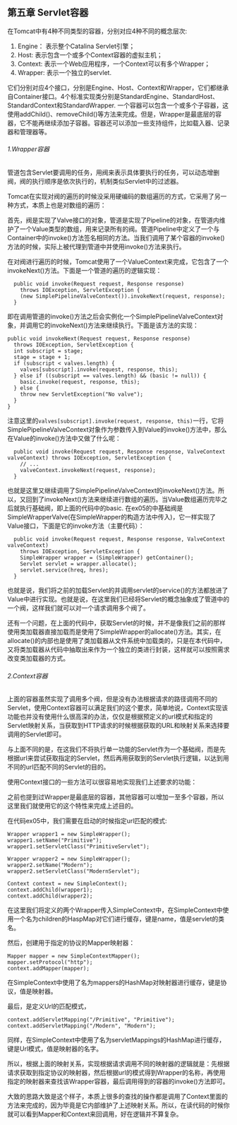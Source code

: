 
## 第五章 Servlet容器

在Tomcat中有4种不同类型的容器，分别对应4种不同的概念层次:

1. Engine： 表示整个Catalina Servlet引擎；
2. Host: 表示包含一个或多个Context容器的虚拟主机；
3. Context: 表示一个Web应用程序，一个Context可以有多个Wrapper；
4. Wrapper: 表示一个独立的servlet. 

它们分别对应4个接口，分别是Engine、Host、Context和Wrapper，它们都继承自Container接口。4个标准实现类分别是StandardEngine、StandardHost、StandardContext和StandardWrapper. 一个容器可以包含一个或多个子容器，这使用addChild()、removeChild()等方法来完成。但是，Wrapper是最底层的容器，它不能再继续添加子容器。容器还可以添加一些支持组件，比如载入器、记录器和管理器等。

###### 1.Wrapper容器

管道包含Servlet要调用的任务，用阀来表示具体要执行的任务，可以动态增删阀，阀的执行顺序是依次执行的，机制类似Servlet中的过滤器。

Tomcat在实现对阀的遍历的时候没采用硬编码的数组遍历的方式，它采用了另一种方式，本质上也是对数组的遍历：

首先，阀是实现了Valve接口的对象，管道是实现了Pipeline的对象，在管道内维护了一个Value类型的数组，用来记录所有的阀。管道Pipeline中定义了一个与Container中的invoke()方法签名相同的方法。当我们调用了某个容器的invoke()方法的时候，实际上被代理到管道中并使用invoke()方法来执行。

在对阀进行遍历的时候，Tomcat使用了一个ValueContext来完成，它包含了一个invokeNext()方法。下面是一个管道的遍历的逻辑实现：

	  public void invoke(Request request, Response response)
	    throws IOException, ServletException {
	    (new SimplePipelineValveContext()).invokeNext(request, response);
	  }

即在调用管道的invoke()方法之后会实例化一个SimplePipelineValveContext对象，并调用它的invokeNext()方法来继续执行。下面是该方法的实现：

	public void invokeNext(Request request, Response response)
      throws IOException, ServletException {
      int subscript = stage;
      stage = stage + 1;
      if (subscript < valves.length) {
        valves[subscript].invoke(request, response, this);
      } else if ((subscript == valves.length) && (basic != null)) {
        basic.invoke(request, response, this);
      } else {
        throw new ServletException("No valve");
      }
    }

注意这里的``valves[subscript].invoke(request, response, this)``一行，它将SimplePipelineValveContext对象作为参数传入到Value的invoke()方法中，那么在Value的invoke()方法中又做了什么呢：

	  public void invoke(Request request, Response response, ValveContext valveContext) throws IOException, ServletException {
		// ...
	    valveContext.invokeNext(request, response);
	  }

也就是这里又继续调用了SimplePipelineValveContext的invokeNext()方法。所以，又回到了invokeNext()方法来继续进行数组的遍历。当Value数组遍历完毕之后就执行基础阀，即上面的代码中的basic. 在ex05的中基础阀是SimpleWrapperValve(在SimpleWrapper的构造方法中传入)，它一样实现了Value接口，下面是它的invoke方法（主要代码）：

	  public void invoke(Request request, Response response, ValveContext valveContext) 
		throws IOException, ServletException {
	    SimpleWrapper wrapper = (SimpleWrapper) getContainer();
	    Servlet servlet = wrapper.allocate();
		servlet.service(hreq, hres);	   	
	  }

也就是说，我们将之前的加载Servlet的并调用servlet的service()的方法都放进了Value中进行实现。也就是说，在这里我们已经将Servlet的概念抽象成了管道中的一个阀，这样我们就可以对一个请求调用多个阀了。

还有一个问题，在上面的代码中，获取Servlet的时候，并不是像我们之前的那样使用类加载器直接加载而是使用了SimpleWrapper的allocate()方法。其实，在allocate()的内部也是使用了类加载器从文件系统中加载类的，只是在本代码中，又将类加载器从代码中抽取出来作为一个独立的类进行封装，这样就可以按照需求改变类加载器的方式。

###### 2.Context容器

上面的容器虽然实现了调用多个阀，但是没有办法根据请求的路径调用不同的Servlet，使用Context容器可以满足我们的这个要求，简单地说，Context实现该功能也并没有使用什么很高深的办法，仅仅是根据预定义的url模式和指定的Servlet映射关系，当获取到HTTP请求的时候根据获取的URL和映射关系来选择要调用的Servlet即可。

与上面不同的是，在这我们不将执行单一功能的Servlet作为一个基础阀，而是先根据url来尝试获取指定的Servlet，然后再用获取到的Servlet执行逻辑，以达到用不同的url匹配不同的Servlet的目的。

使用Context接口的一些方法可以很容易地实现我们上述要求的功能：

之前也提到过Wrapper是最底层的容器，其他容器可以增加一至多个容器，所以这里我们就使用它的这个特性来完成上述目的。

在代码ex05中，我们需要在启动的时候指定url匹配的模式:

	Wrapper wrapper1 = new SimpleWrapper();
    wrapper1.setName("Primitive");
    wrapper1.setServletClass("PrimitiveServlet");
	
	Wrapper wrapper2 = new SimpleWrapper();
    wrapper2.setName("Modern");
    wrapper2.setServletClass("ModernServlet");

    Context context = new SimpleContext();
    context.addChild(wrapper1);
    context.addChild(wrapper2);

在这里我们将定义的两个Wrapper传入SimpleContext中，在SimpleContext中使用一个名为children的HaspMap对它们进行缓存，键是name，值是servlet的类名。

然后，创建用于指定的协议的Mapper映射器：

    Mapper mapper = new SimpleContextMapper();
    mapper.setProtocol("http");
    context.addMapper(mapper);

在SimpleContext中使用了名为mappers的HashMap对映射器进行缓存，键是协议，值是映射器。

最后，是定义Url的匹配模式，
	
    context.addServletMapping("/Primitive", "Primitive");
    context.addServletMapping("/Modern", "Modern");

同样，在SimpleContext中使用了名为servletMappings的HashMap进行缓存，键是Url模式，值是映射器的名字。

所以，根据上面的映射关系，实现根据请求调用不同的映射器的逻辑就是：先根据请求获取到指定协议的映射器，然后根据url的模式得到Wrapper的名称，再使用指定的映射器来查找该Wrapper容器，最后调用得到的容器的invoke()方法即可。

大致的思路大致是这个样子，本质上很多的查找的操作都是调用了Context里面的方法来完成的，因为毕竟是它内部维护了上述映射关系。所以，在读代码的时候你就可以看到Mapper和Context来回调用，好在逻辑并不算复杂。
